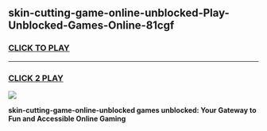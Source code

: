 
## skin-cutting-game-online-unblocked-Play-Unblocked-Games-Online-81cgf
<h3>
<a href="https://premium76.site?title=skin-cutting-game-online-unblocked&ref=25A">CLICK TO PLAY</a></h3>
<hr>

<h3>
<a href="https://premium76.site?title=skin-cutting-game-online-unblocked&ref=25A">CLICK 2 PLAY</a>
  
</h3>

<a href="https://premium76.site?title=skin-cutting-game-online-unblocked&ref=25A"><img src="https://clearcache.store/games.png"></a>


**skin-cutting-game-online-unblocked games unblocked: Your Gateway to Fun and Accessible Online Gaming**
